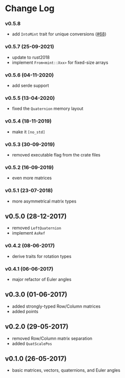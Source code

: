 # Change Log

### v0.5.8
- add `IntoMint` trait for unique conversions ([#68])

[#68]: https://github.com/kvark/mint/pull/68

### v0.5.7 (25-09-2021)
- update to rust2018
- implement `From<mint::Xxx>` for fixed-size arrays

### v0.5.6 (04-11-2020)
- add serde support

### v0.5.5 (13-04-2020)
- fixed the `Quaternion` memory layout

### v0.5.4 (18-11-2019)
- make it `[no_std]`

### v0.5.3 (30-09-2019)
- removed executable flag from the crate files

### v0.5.2 (16-09-2019)
- even more matrices

### v0.5.1 (23-07-2018)
- more asymmetrical matrix types

## v0.5.0 (28-12-2017)
- removed `LeftQuaternion`
- implement `AsRef`

### v0.4.2 (08-06-2017)
- derive traits for rotation types

### v0.4.1 (06-06-2017)
- major refactor of Euler angles

## v0.3.0 (01-06-2017)
- added strongly-typed Row/Column matrices
- added points

## v0.2.0 (29-05-2017)
- removed Row/Column matrix separation
- added `QuatScalePos`

## v0.1.0 (26-05-2017)
- basic matrices, vectors, quaternions, and Euler angles
